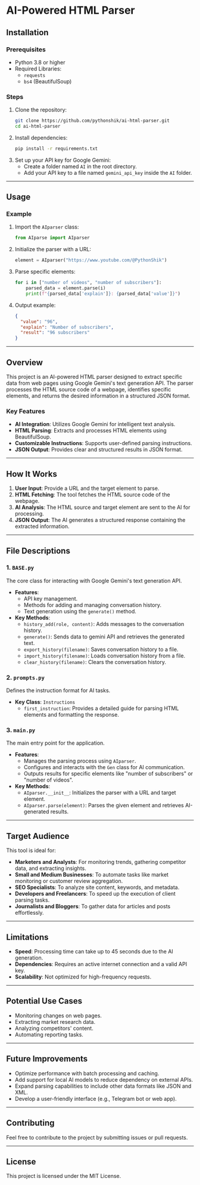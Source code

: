# AI-Powered HTML Parser

## Installation

### Prerequisites

- Python 3.8 or higher
- Required Libraries:
  - `requests`
  - `bs4` (BeautifulSoup)

### Steps

1. Clone the repository:
   ```bash
   git clone https://github.com/pythonshik/ai-html-parser.git
   cd ai-html-parser
   ```
2. Install dependencies:
   ```bash
   pip install -r requirements.txt
   ```
3. Set up your API key for Google Gemini:
   - Create a folder named `AI` in the root directory.
   - Add your API key to a file named `gemini_api_key` inside the `AI` folder.

---

## Usage

### Example

1. Import the `AIparser` class:
   ```python
   from AIparse import AIparser
   ```
2. Initialize the parser with a URL:
   ```python
   element = AIparser("https://www.youtube.com/@PythonShik")
   ```
3. Parse specific elements:
   ```python
   for i in ["number of videos", "number of subscribers"]:
       parsed_data = element.parse(i)
       print(f"{parsed_data['explain']}: {parsed_data['value']}")
   ```
4. Output example:
   ```json
   {
     "value": "96",
     "explain": "Number of subscribers",
     "result": "96 subscribers"
   }
   ```

---

## Overview

This project is an AI-powered HTML parser designed to extract specific data from web pages using Google Gemini's text generation API. The parser processes the HTML source code of a webpage, identifies specific elements, and returns the desired information in a structured JSON format.

### Key Features

- **AI Integration**: Utilizes Google Gemini for intelligent text analysis.
- **HTML Parsing**: Extracts and processes HTML elements using BeautifulSoup.
- **Customizable Instructions**: Supports user-defined parsing instructions.
- **JSON Output**: Provides clear and structured results in JSON format.

---

## How It Works

1. **User Input**: Provide a URL and the target element to parse.
2. **HTML Fetching**: The tool fetches the HTML source code of the webpage.
3. **AI Analysis**: The HTML source and target element are sent to the AI for processing.
4. **JSON Output**: The AI generates a structured response containing the extracted information.

---

## File Descriptions

### 1. `BASE.py`

The core class for interacting with Google Gemini's text generation API.

- **Features**:
  - API key management.
  - Methods for adding and managing conversation history.
  - Text generation using the `generate()` method.
- **Key Methods**:
  - `history_add(role, content)`: Adds messages to the conversation history.
  - `generate()`: Sends data to gemini API and retrieves the generated text.
  - `export_history(filename)`: Saves conversation history to a file.
  - `import_history(filename)`: Loads conversation history from a file.
  - `clear_history(filename)`: Clears the conversation history.

### 2. `prompts.py`

Defines the instruction format for AI tasks.

- **Key Class**: `Instructions`
  - `first_instruction`: Provides a detailed guide for parsing HTML elements and formatting the response.

### 3. `main.py`

The main entry point for the application.

- **Features**:
  - Manages the parsing process using `AIparser`.
  - Configures and interacts with the `Gen` class for AI communication.
  - Outputs results for specific elements like "number of subscribers" or "number of videos".
- **Key Methods**:
  - `AIparser.__init__`: Initializes the parser with a URL and target element.
  - `AIparser.parse(element)`: Parses the given element and retrieves AI-generated results.

---

## Target Audience

This tool is ideal for:

- **Marketers and Analysts**: For monitoring trends, gathering competitor data, and extracting insights.
- **Small and Medium Businesses**: To automate tasks like market monitoring or customer review aggregation.
- **SEO Specialists**: To analyze site content, keywords, and metadata.
- **Developers and Freelancers**: To speed up the execution of client parsing tasks.
- **Journalists and Bloggers**: To gather data for articles and posts effortlessly.

---

## Limitations

- **Speed**: Processing time can take up to 45 seconds due to the AI generation.
- **Dependencies**: Requires an active internet connection and a valid API key.
- **Scalability**: Not optimized for high-frequency requests.

---

## Potential Use Cases

- Monitoring changes on web pages.
- Extracting market research data.
- Analyzing competitors' content.
- Automating reporting tasks.

---

## Future Improvements

- Optimize performance with batch processing and caching.
- Add support for local AI models to reduce dependency on external APIs.
- Expand parsing capabilities to include other data formats like JSON and XML.
- Develop a user-friendly interface (e.g., Telegram bot or web app).

---

## Contributing

Feel free to contribute to the project by submitting issues or pull requests.

---

## License

This project is licensed under the MIT License.
